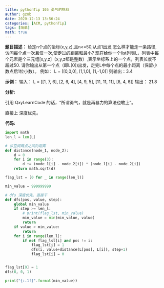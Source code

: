 ```yaml
---
title: pythonTip 105 勇气的挑战
author: gznb
date: 2020-12-13 13:56:24
categories: [ACM, pythonTip]
tags: [简单]
math: true
---
```


**题目描述：**
给定n个点的坐标(x,y,z),且n<=50,从点1出发,怎么样才能走一条路径,访问每个点一次且仅一次,使走过的距离和最小? 
现在给你一个list列表L，列表中每个元素是个三元组[x,y,z]（x,y,z都是整数）,表示坐标系上的一个点，列表长度不超过50.
请你输出从第一个点（即L[0])出发，走完L中每个点的最小距离（保留小数点后1位小数）。
例如：
L = [[0,0,0], [1,1,0], [1,-1,0]]
则输出：3.4

**示例：**
输入：
L = [[1, 7, 6], [2, 6, 4], [4, 9, 5], [11, 11, 11], [8, 4, 6]]
输出：
21.8



**分析:**

引用 QxyLearnCode 的话，“所谓勇气，就是再暴力的算法也敢上”。

直接上 深度优先。



**代码:**
```python
import math
len_l = len(L)

# 求空间两点之间的距离
def distance(node_1, node_2):
    d = 0
    for i in range(3):
        d += (node_1[i] - node_2[i]) * (node_1[i] - node_2[i])
    return math.sqrt(d)

flag_lst = [0 for _ in range(len_l)]

min_value = 999999999

# dfs 深度优先，直接干
def dfs(pos, value, step):
    global min_value
    if step >= len_l:
        # print(flag_lst, min_value)
        min_value = min(min_value, value)     
        return
    if value > min_value:
        return
    for i in range(len_l):
        if not flag_lst[i] and pos != i:
            flag_lst[i] = 1
            dfs(i, value+distance(L[pos], L[i]), step+1)
            flag_lst[i] = 0


flag_lst[0] = 1
dfs(0, 0, 1)

print("{:.1f}".format(min_value))
```
